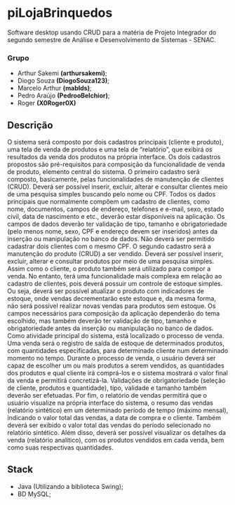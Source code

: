 # piLojaBrinquedos
Software desktop usando CRUD para a matéria de Projeto Integrador do segundo semestre de Análise e Desenvolvimento de Sistemas - SENAC.
            
### Grupo
- Arthur Sakemi **(arthursakemi)**;
- Diogo Souza **(DiogoSouza123)**;
- Marcelo Arthur **(mablds)**;
- Pedro Araújo **(PedrooBelchior)**;
- Roger **(X0Roger0X)**

##	Descrição

O sistema será composto por dois cadastros principais (cliente e produto), uma tela de venda de produtos e uma tela de “relatório”, que exibirá os resultados da venda dos produtos na própria interface. Os dois cadastros propostos são pré-requisitos para composição da funcionalidade de venda de produto, elemento central do sistema. 
O primeiro cadastro será composto, basicamente, pelas funcionalidades de manutenção de clientes (CRUD). Deverá ser possível inserir, excluir, alterar e consultar clientes meio de uma pesquisa simples buscando pelo nome ou CPF.
 Todos os dados principais que normalmente compõem um cadastro de clientes, como nome, documentos, campos de endereço, telefones e e-mail, sexo, estado civil, data de nascimento e etc., deverão estar disponíveis na aplicação. Os campos de dados deverão ter validação de tipo, tamanho e obrigatoriedade (pelo menos nome, sexo, CPF e endereço devem ser inseridos) antes da inserção ou manipulação no banco de dados. Não deverá ser permitido cadastrar dois clientes com o mesmo CPF.
O segundo cadastro será a manutenção do produto (CRUD) a ser vendido. Deverá ser possível inserir, excluir, alterar e consultar produtos por meio de uma pesquisa simples. Assim como o cliente, o produto também será utilizado para compor a venda. No entanto, terá uma funcionalidade mais complexa em relação ao cadastro de clientes, pois deverá possuir um controle de estoque simples. Ou seja, deverá ser possível atualizar o produto com indicadores de estoque, onde vendas decrementarão este estoque e, da mesma forma, não será possível realizar novas vendas para produtos sem estoque. Os campos necessários para composição da aplicação dependerão do tema escolhido, mas também deverão ter validação de tipo, tamanho e obrigatoriedade antes da inserção ou manipulação no banco de dados.
Como atividade principal do sistema, está localizado o processo de venda. Uma venda será o registro de saída de estoque de determinados produtos, com quantidades especificadas, para determinado cliente num determinado momento no tempo. Durante o processo de venda, o usuário deverá ser capaz de escolher um ou mais produtos a serem vendidos, as quantidades dos produtos e qual cliente irá comprá-los e o sistema mostrará o valor final da venda e permitirá concretizá-la. Validações de obrigatoriedade (seleção de cliente, produtos e quantidade), tipo, validade e tamanho também deverão ser efetuadas.
Por fim, o relatório de vendas permitirá que o usuário visualize na própria interface do sistema, o resumo das vendas (relatório sintético) em um determinado período de tempo (máximo mensal), indicando o valor total das vendas, a data de compra e o cliente. Também deverá ser exibido o valor total das vendas do período selecionado no relatório sintético. Além disso, deverá ser possível visualizar os detalhes da venda (relatório analítico), com os produtos vendidos em cada venda, bem como suas respectivas quantidades.

## Stack

* Java (Utilizando a biblioteca Swing);
* BD MySQL;
